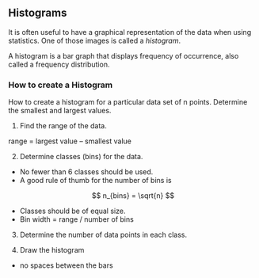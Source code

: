 ## Histograms

It is often useful to have a graphical representation of the data when using statistics. One of those images is called a _histogram_.

A histogram is a bar graph that displays frequency of occurrence, also called a frequency distribution.

### How to create a Histogram

How to create a histogram for a particular data set of n points.
Determine the smallest and largest values.

1. Find the range of the data.

range = largest value – smallest value

2. Determine classes (bins) for the data.  

 * No fewer than 6 classes should be used.
 * A good rule of thumb for the number of bins is

$$ n_{bins} = \sqrt{n} $$
         
* Classes should be of equal size.
* Bin width = range / number of bins

3. Determine the number of data points in each class.

4. Draw the histogram

 * no spaces between the bars